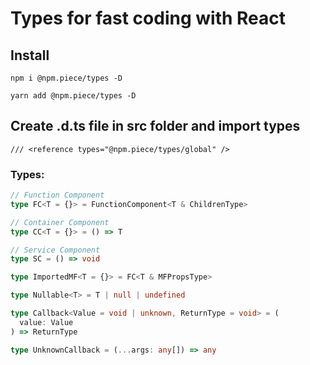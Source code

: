 # Types for fast coding with React

## Install

```
npm i @npm.piece/types -D
```

```
yarn add @npm.piece/types -D
```
## Create .d.ts file in src folder and import types
```
/// <reference types="@npm.piece/types/global" />
```

### Types:
```typescript
// Function Component
type FC<T = {}> = FunctionComponent<T & ChildrenType>

// Container Component
type CC<T = {}> = () => T

// Service Component
type SC = () => void

type ImportedMF<T = {}> = FC<T & MFPropsType>

type Nullable<T> = T | null | undefined

type Callback<Value = void | unknown, ReturnType = void> = (
  value: Value
) => ReturnType

type UnknownCallback = (...args: any[]) => any
```
